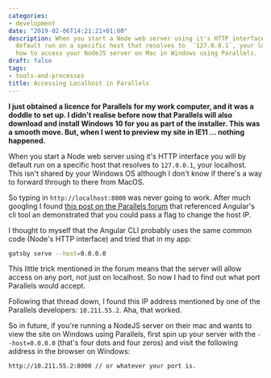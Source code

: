```yaml
---
categories:
- development
date: "2019-02-06T14:21:21+01:00"
description: When you start a Node web server using it's HTTP interface you will by
  default run on a specific host that resolves to  `127.0.0.1`, your localhost. Here's
  how to access your NodeJS server on Mac in Windows using Parallels.
draft: false
tags:
- tools-and-processes
title: Accessing Localhost in Parallels
---
```

**I just obtained a licence for Parallels for my work computer, and it was a doddle to set up. I didn't realise before now that Parallels will also download and install Windows 10 for you as part of the installer. This was a smooth move. But, when I went to preview my site in IE11 ... nothing happened.**

When you start a Node web server using it's HTTP interface you will by default run on a specific host that resolves to  `127.0.0.1`, your localhost. This isn't shared by your Windows OS although I don't know if there's a way to forward through to there from MacOS.

So typing in `http://localhost:8000` was never going to work. After much googling I found [this post on the Parallels forum](https://forum.parallels.com/threads/accessing-localhost.258362/) that referenced Angular's cli tool an demonstrated that you could pass a flag to change the host IP.

I thought to myself that the Angular CLI probably uses the same common code (Node's HTTP interface) and tried that in my app:

```bash
gatsby serve --host=0.0.0.0
```

This little trick mentioned in the forum means that the server will allow access on any port, not just on localhost. So now I had to find out what port Parallels would accept.

Following that thread down, I found this IP address mentioned by one of the Parallels developers: `10.211.55.2`. Aha, that worked.

So in future, if you're running a NodeJS server on their mac and wants to view the site on Windows using Parallels, first spin up your server with the `--host=0.0.0.0` (that's four dots and four zeros) and visit the following address in the browser on Windows:

```bash
http://10.211.55.2:8000 // or whatever your port is.
```
